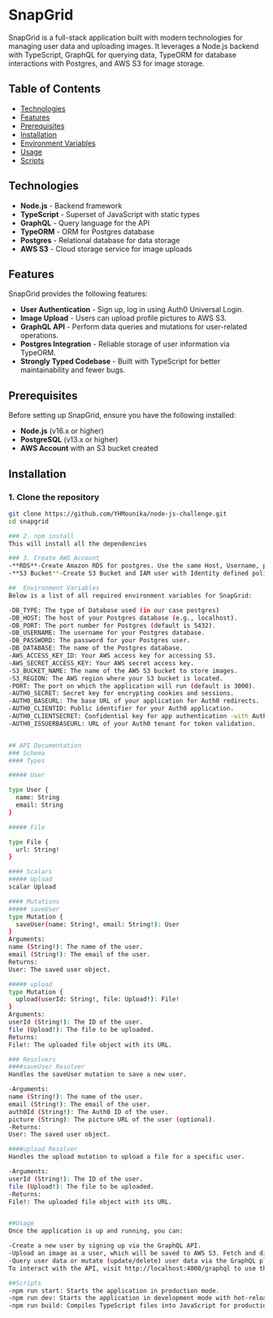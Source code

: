 # SnapGrid

SnapGrid is a full-stack application built with modern technologies for managing user data and uploading images. It leverages a Node.js backend with TypeScript, GraphQL for querying data, TypeORM for database interactions with Postgres, and AWS S3 for image storage.

## Table of Contents

- [Technologies](#technologies)
- [Features](#features)
- [Prerequisites](#prerequisites)
- [Installation](#installation)
- [Environment Variables](#environment-variables)
- [Usage](#usage)
- [Scripts](#scripts)


## Technologies

- **Node.js** - Backend framework
- **TypeScript** - Superset of JavaScript with static types
- **GraphQL** - Query language for the API
- **TypeORM** - ORM for Postgres database
- **Postgres** - Relational database for data storage
- **AWS S3** - Cloud storage service for image uploads

## Features

SnapGrid provides the following features:

- **User Authentication** - Sign up, log in using Auth0 Universal Login.
- **Image Upload** - Users can upload profile pictures to AWS S3.
- **GraphQL API** - Perform data queries and mutations for user-related operations.
- **Postgres Integration** - Reliable storage of user information via TypeORM.
- **Strongly Typed Codebase** - Built with TypeScript for better maintainability and fewer bugs.


## Prerequisites

Before setting up SnapGrid, ensure you have the following installed:

- **Node.js** (v16.x or higher)
- **PostgreSQL** (v13.x or higher)
- **AWS Account** with an S3 bucket created

## Installation

### 1. Clone the repository

```bash
git clone https://github.com/YHMounika/node-js-challenge.git
cd snapgrid

### 2. npm install
This will install all the dependencies 

### 3. Create AWS Account
-**RDS**-Create Amazon RDS for postgres. Use the same Host, Username, password and Database for integration
-**S3 Bucket**-Create S3 Bucket and IAM user with Identity defined policies. Save the Access Key Id and Secret Access Key Id generated 

##  Environment Variables
Below is a list of all required environment variables for SnapGrid:

-DB_TYPE: The type of Database used (in our case postgres)
-DB_HOST: The host of your Postgres database (e.g., localhost).
-DB_PORT: The port number for Postgres (default is 5432).
-DB_USERNAME: The username for your Postgres database.
-DB_PASSWORD: The password for your Postgres user.
-DB_DATABASE: The name of the Postgres database.
-AWS_ACCESS_KEY_ID: Your AWS access key for accessing S3.
-AWS_SECRET_ACCESS_KEY: Your AWS secret access key.
-S3_BUCKET_NAME: The name of the AWS S3 bucket to store images.
-S3_REGION: The AWS region where your S3 bucket is located.
-PORT: The port on which the application will run (default is 3000).
-AUTH0_SECRET: Secret key for encrypting cookies and sessions.
-AUTH0_BASEURL: The base URL of your application for Auth0 redirects.
-AUTH0_CLIENTID: Public identifier for your Auth0 application.
-AUTH0_CLIENTSECRET: Confidential key for app authentication -with Auth0.
-AUTH0_ISSUERBASEURL: URL of your Auth0 tenant for token validation.


## API Documentation
### Schema
#### Types

##### User

type User {
  name: String
  email: String
}

##### File

type File {
  url: String!
}

#### Scalars
##### Upload
scalar Upload

#### Mutations
##### saveUser
type Mutation {
  saveUser(name: String!, email: String!): User
}
Arguments:
name (String!): The name of the user.
email (String!): The email of the user.
Returns:
User: The saved user object.

##### upload
type Mutation {
  upload(userId: String!, file: Upload!): File!
}
Arguments:
userId (String!): The ID of the user.
file (Upload!): The file to be uploaded.
Returns:
File!: The uploaded file object with its URL.

### Resolvers
####saveUser Resolver
Handles the saveUser mutation to save a new user.

-Arguments:
name (String!): The name of the user.
email (String!): The email of the user.
auth0Id (String!): The Auth0 ID of the user.
picture (String): The picture URL of the user (optional).
-Returns:
User: The saved user object.

####upload Resolver
Handles the upload mutation to upload a file for a specific user.

-Arguments:
userId (String!): The ID of the user.
file (Upload!): The file to be uploaded.
-Returns:
File!: The uploaded file object with its URL.


##Usage
Once the application is up and running, you can:

-Create a new user by signing up via the GraphQL API.
-Upload an image as a user, which will be saved to AWS S3. Fetch and display the images saved.
-Query user data or mutate (update/delete) user data via the GraphQL playground at /graphql.
To interact with the API, visit http://localhost:4000/graphql to use the built-in GraphQL Playground.

##Scripts
-npm run start: Starts the application in production mode.
-npm run dev: Starts the application in development mode with hot-reloading.
-npm run build: Compiles TypeScript files into JavaScript for production.

